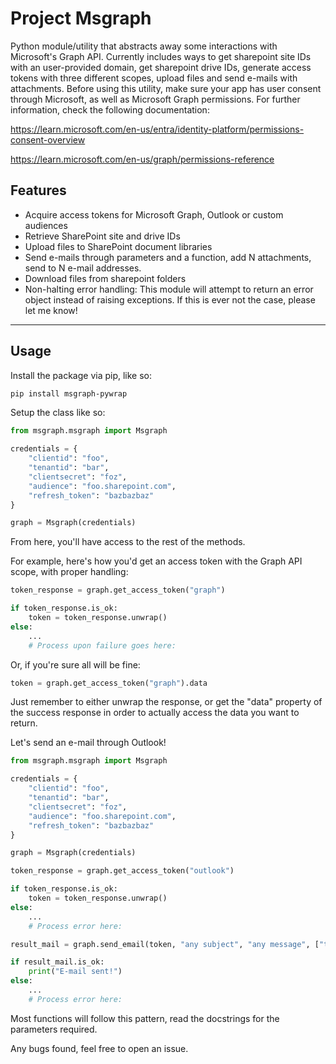 # Project Msgraph

Python module/utility that abstracts away some interactions with Microsoft's Graph API.
Currently includes ways to get sharepoint site IDs with an user-provided domain, get sharepoint drive IDs, generate access tokens with three different scopes,
upload files and send e-mails with attachments.
Before using this utility, make sure your app has user consent through Microsoft, as well as Microsoft Graph permissions. 
For further information, check the following documentation: 

https://learn.microsoft.com/en-us/entra/identity-platform/permissions-consent-overview

https://learn.microsoft.com/en-us/graph/permissions-reference

## Features

- Acquire access tokens for Microsoft Graph, Outlook or custom audiences
- Retrieve SharePoint site and drive IDs
- Upload files to SharePoint document libraries
- Send e-mails through parameters and a function, add N attachments, send to N e-mail addresses.
- Download files from sharepoint folders
- Non-halting error handling: This module will attempt to return an error object instead of raising exceptions. If this is ever not the case, please let me know!

---
## Usage

Install the package via pip, like so:

```bash
pip install msgraph-pywrap
```

Setup the class like so:

```python
from msgraph.msgraph import Msgraph

credentials = {
    "clientid": "foo",
    "tenantid": "bar",
    "clientsecret": "foz",
    "audience": "foo.sharepoint.com",
    "refresh_token": "bazbazbaz"
}

graph = Msgraph(credentials)
```

From here, you'll have access to the rest of the methods.

For example, here's how you'd get an access token with the Graph API scope, with proper handling:

```python
token_response = graph.get_access_token("graph")

if token_response.is_ok:
    token = token_response.unwrap()
else:
    ...
    # Process upon failure goes here:
```

Or, if you're sure all will be fine:

```python
token = graph.get_access_token("graph").data
```

Just remember to either unwrap the response, or get the "data" property of the success response in order to actually access the data you want to return.

Let's send an e-mail through Outlook!

```python
from msgraph.msgraph import Msgraph

credentials = {
    "clientid": "foo",
    "tenantid": "bar",
    "clientsecret": "foz",
    "audience": "foo.sharepoint.com",
    "refresh_token": "bazbazbaz"
}

graph = Msgraph(credentials)

token_response = graph.get_access_token("outlook")

if token_response.is_ok:
    token = token_response.unwrap()
else:
    ...
    # Process error here:

result_mail = graph.send_email(token, "any subject", "any message", ["target@emails.com"], ["path/to/attachment"])

if result_mail.is_ok:
    print("E-mail sent!")
else:
    ...
    # Process error here:
```

Most functions will follow this pattern, read the docstrings for the parameters required.

Any bugs found, feel free to open an issue.





